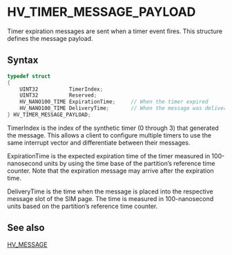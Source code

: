 # HV_TIMER_MESSAGE_PAYLOAD

Timer expiration messages are sent when a timer event fires. This structure defines the message payload.

## Syntax

```c
typedef struct
{
    UINT32          TimerIndex;
    UINT32          Reserved;
    HV_NANO100_TIME ExpirationTime;     // When the timer expired
    HV_NANO100_TIME DeliveryTime;       // When the message was delivered
} HV_TIMER_MESSAGE_PAYLOAD;
 ```

TimerIndex is the index of the synthetic timer (0 through 3) that generated the message. This allows a client to configure multiple timers to use the same interrupt vector and differentiate between their messages.

ExpirationTime is the expected expiration time of the timer measured in 100-nanosecond units by using the time base of the partition’s reference time counter. Note that the expiration message may arrive after the expiration time.

DeliveryTime is the time when the message is placed into the respective message slot of the SIM page. The time is measured in 100-nanosecond units based on the partition’s reference time counter.

## See also

 [HV_MESSAGE](HV_MESSAGE.md)